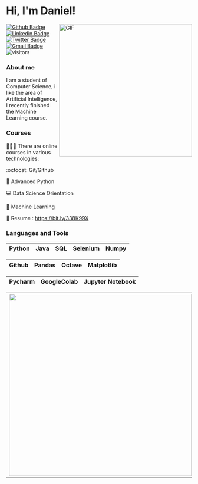 
# Hi, I'm Daniel! 

<img align="right" alt="GIF" src="https://user-images.githubusercontent.com/55967568/97201807-a1f7cb00-1791-11eb-8405-771c12c7e0c1.gif" width="360"/>

[![Github Badge](https://img.shields.io/badge/-Github-000?style=flat-square&logo=Github&logoColor=white&link=https://github.com/danielfernandow)](https://github.com/danielfernandow)
[![Linkedin Badge](https://img.shields.io/badge/-LinkedIn-blue?style=flat-square&logo=Linkedin&logoColor=white&link=https://www.linkedin.com/in/danielfernandow/)](https://www.linkedin.com/in/danielfernandow/)
[![Twitter Badge](https://img.shields.io/badge/-Twitter-1ca0f1?style=flat-square&labelColor=1ca0f1&logo=twitter&logoColor=white&link=https://twitter.com/danlelfernando)](https://twitter.com/danlelfernando)
[![Gmail Badge](https://img.shields.io/badge/-Gmail-c14438?style=flat-square&logo=Gmail&logoColor=white&link=mailto:danielfdasilva1997@gmail.com)](mailto:danielfdasilva1997@gmail.com) ![visitors](https://hit-badger.glitch.me/badge?page_id=danielfernandow)

### About me

I am a student of Computer Science, i like the area of Artificial Intelligence, I recently finished the Machine Learning course.

<!-- #  🌱 I’m currently exploring: Deep Learning -->

### Courses

👨🏼‍🏫 There are online courses in various technologies:

:octocat: Git/Github 

:snake:  Advanced Python 

💻 Data Science Orientation 

:robot: Machine Learning 

📄 Resume : https://bit.ly/338K99X

### Languages and Tools

| Python | Java | SQL | Selenium |  Numpy |
| :---: | :---: | :---: | :---: | :---: | 


| Github | Pandas |  Octave | Matplotlib |
| :---: | :---: | :---: | :---: |

| Pycharm | GoogleColab | Jupyter Notebook |
| :---: | :---: | :---: |


<center>
  <table>
    <tr>
      <td><img width="495px" align="left" src="https://github-readme-stats.vercel.app/api?username=danielfernandow&theme=default" /></td>
       <td><img width="400px" he align="left" src="https://github-readme-stats.vercel.app/api/top-langs/?username=danielfernandow&hide=html&layout=compact&theme=default" /></td>
    </tr>   
  </table>
</center>
